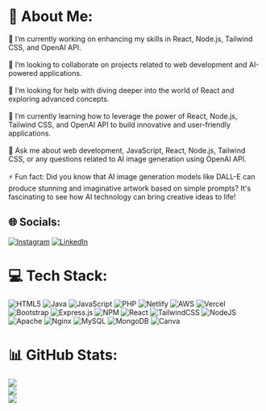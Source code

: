 # 💫 About Me:
🔭 I’m currently working on enhancing my skills in React, Node.js, Tailwind CSS, and OpenAI API.<br><br>👯 I’m looking to collaborate on projects related to web development and AI-powered applications.<br><br>🤝 I’m looking for help with diving deeper into the world of React and exploring advanced concepts.<br><br>🌱 I’m currently learning how to leverage the power of React, Node.js, Tailwind CSS, and OpenAI API to build innovative and user-friendly applications.<br><br>💬 Ask me about web development, JavaScript, React, Node.js, Tailwind CSS, or any questions related to AI image generation using OpenAI API.<br><br>⚡ Fun fact: Did you know that AI image generation models like DALL-E can produce stunning and imaginative artwork based on simple prompts? It's fascinating to see how AI technology can bring creative ideas to life!


## 🌐 Socials:
[![Instagram](https://img.shields.io/badge/Instagram-%23E4405F.svg?logo=Instagram&logoColor=white)](https://instagram.com/rohitsharma.dev) [![LinkedIn](https://img.shields.io/badge/LinkedIn-%230077B5.svg?logo=linkedin&logoColor=white)](https://linkedin.com/in/rohitsharma1802) 

# 💻 Tech Stack:
![HTML5](https://img.shields.io/badge/html5-%23E34F26.svg?style=for-the-badge&logo=html5&logoColor=white) ![Java](https://img.shields.io/badge/java-%23ED8B00.svg?style=for-the-badge&logo=java&logoColor=white) ![JavaScript](https://img.shields.io/badge/javascript-%23323330.svg?style=for-the-badge&logo=javascript&logoColor=%23F7DF1E) ![PHP](https://img.shields.io/badge/php-%23777BB4.svg?style=for-the-badge&logo=php&logoColor=white) ![Netlify](https://img.shields.io/badge/netlify-%23000000.svg?style=for-the-badge&logo=netlify&logoColor=#00C7B7) ![AWS](https://img.shields.io/badge/AWS-%23FF9900.svg?style=for-the-badge&logo=amazon-aws&logoColor=white) ![Vercel](https://img.shields.io/badge/vercel-%23000000.svg?style=for-the-badge&logo=vercel&logoColor=white) ![Bootstrap](https://img.shields.io/badge/bootstrap-%23563D7C.svg?style=for-the-badge&logo=bootstrap&logoColor=white) ![Express.js](https://img.shields.io/badge/express.js-%23404d59.svg?style=for-the-badge&logo=express&logoColor=%2361DAFB) ![NPM](https://img.shields.io/badge/NPM-%23000000.svg?style=for-the-badge&logo=npm&logoColor=white) ![React](https://img.shields.io/badge/react-%2320232a.svg?style=for-the-badge&logo=react&logoColor=%2361DAFB) ![TailwindCSS](https://img.shields.io/badge/tailwindcss-%2338B2AC.svg?style=for-the-badge&logo=tailwind-css&logoColor=white) ![NodeJS](https://img.shields.io/badge/node.js-6DA55F?style=for-the-badge&logo=node.js&logoColor=white) ![Apache](https://img.shields.io/badge/apache-%23D42029.svg?style=for-the-badge&logo=apache&logoColor=white) ![Nginx](https://img.shields.io/badge/nginx-%23009639.svg?style=for-the-badge&logo=nginx&logoColor=white) ![MySQL](https://img.shields.io/badge/mysql-%2300f.svg?style=for-the-badge&logo=mysql&logoColor=white) ![MongoDB](https://img.shields.io/badge/MongoDB-%234ea94b.svg?style=for-the-badge&logo=mongodb&logoColor=white) ![Canva](https://img.shields.io/badge/Canva-%2300C4CC.svg?style=for-the-badge&logo=Canva&logoColor=white)
# 📊 GitHub Stats:
![](https://github-readme-stats.vercel.app/api?username=rohit-sharma-1802&theme=dark&hide_border=false&include_all_commits=false&count_private=false)<br/>
![](https://github-readme-streak-stats.herokuapp.com/?user=rohit-sharma-1802&theme=dark&hide_border=false)<br/>
![](https://github-readme-stats.vercel.app/api/top-langs/?username=rohit-sharma-1802&theme=dark&hide_border=false&include_all_commits=false&count_private=false&layout=compact)
